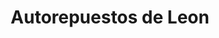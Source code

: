 ---
title: "Autorepuestos de Leon"
url: /retalhuleu/autorepuestos-de-leon/
shop: reparación de automóviles
---